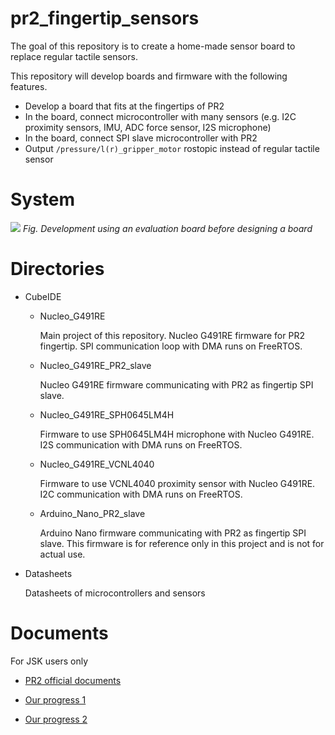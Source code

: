 pr2_fingertip_sensors
=====================

The goal of this repository is to create a home-made sensor board to replace regular tactile sensors.

This repository will develop boards and firmware with the following features.
 - Develop a board that fits at the fingertips of PR2
 - In the board, connect microcontroller with many sensors (e.g. I2C proximity sensors, IMU, ADC force sensor, I2S microphone)
 - In the board, connect SPI slave microcontroller with PR2
 - Output `/pressure/l(r)_gripper_motor` rostopic instead of regular tactile sensor

# System

![](https://user-images.githubusercontent.com/19769486/173611179-30e323f4-dfa1-4e34-83eb-a86424cd380a.png)
*Fig. Development using an evaluation board before designing a board*

# Directories

- CubeIDE

  - Nucleo_G491RE

    Main project of this repository. Nucleo G491RE firmware for PR2 fingertip. SPI communication loop with DMA runs on FreeRTOS.

  - Nucleo_G491RE_PR2_slave

    Nucleo G491RE firmware communicating with PR2 as fingertip SPI slave.

  - Nucleo_G491RE_SPH0645LM4H

    Firmware to use SPH0645LM4H microphone with Nucleo G491RE. I2S communication with DMA runs on FreeRTOS.

  - Nucleo_G491RE_VCNL4040

    Firmware to use VCNL4040 proximity sensor with Nucleo G491RE. I2C communication with DMA runs on FreeRTOS.

  - Arduino_Nano_PR2_slave

    Arduino Nano firmware communicating with PR2 as fingertip SPI slave. This firmware is for reference only in this project and is not for actual use.

- Datasheets

  Datasheets of microcontrollers and sensors

# Documents

  For JSK users only

- [PR2 official documents](https://drive.google.com/drive/u/0/folders/10u_ev0fsHuU6k2bqzVA1QDX5yvDKZRMa)

- [Our progress 1](https://docs.google.com/presentation/d/1_63MSYOCmoeexlYo3aRt_9dm243HZhIHg_bWbS5awlA/edit?usp=sharing)

- [Our progress 2](https://docs.google.com/presentation/d/1VxRJWDqeDk_ryu-x1Vhj3_6BDu3gscwvNpngHKwfR4M/edit?usp=sharing)
